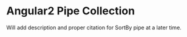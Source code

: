 # Angular2 Pipe Collection

Will add description and proper citation for SortBy pipe at a later time. 
